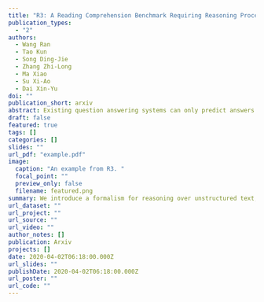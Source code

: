 ```yaml
---
title: "R3: A Reading Comprehension Benchmark Requiring Reasoning Processes"
publication_types:
  - "2"
authors:
  - Wang Ran
  - Tao Kun
  - Song Ding-Jie
  - Zhang Zhi-Long
  - Ma Xiao
  - Su Xi-Ao
  - Dai Xin-Yu
doi: ""
publication_short: arxiv
abstract: Existing question answering systems can only predict answers without explicit reasoning processes, which hinder their explainability and make us overestimate their ability of understanding and reasoning over natural language. In this work, we propose a novel task of reading comprehension, in which a model is required to provide final answers and reasoning processes. To this end, we introduce a formalism for reasoning over unstructured text, namely Text Reasoning Meaning Representation (TRMR). TRMR consists of three phrases, which is expressive enough to characterize the reasoning process to answer reading comprehension questions. We develop an annotation platform to facilitate TRMR's annotation, and release the R3 dataset, a \textbf{R}eading comprehension benchmark \textbf{R}equiring \textbf{R}easoning processes. R3 contains over 60K pairs of question-answer pairs and their TRMRs.
draft: false
featured: true
tags: []
categories: []
slides: ""
url_pdf: "example.pdf"
image:
  caption: "An example from R3. "
  focal_point: ""
  preview_only: false
  filename: featured.png
summary: We introduce a formalism for reasoning over unstructured text, namely Text Reasoning Meaning Representation (TRMR).
url_dataset: ""
url_project: ""
url_source: ""
url_video: ""
author_notes: []
publication: Arxiv
projects: []
date: 2020-04-02T06:18:00.000Z
url_slides: ""
publishDate: 2020-04-02T06:18:00.000Z
url_poster: ""
url_code: ""
---
```

